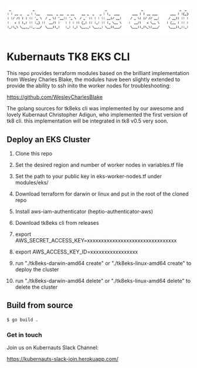 ![Alt text](./tk8eks-cli.png?raw=true "TK8 EKS CLI")
# Kubernauts TK8 EKS CLI

This repo provides terraform modules based on the brilliant implementation from Wesley Charles Blake, the modules have been slightly extended to provide the ability to ssh inito the worker nodes for troubleshooting:

https://github.com/WesleyCharlesBlake

The golang sources for tk8eks cli was implemented by our awesome and lovely Kubernaut Christopher Adigun, who implemented the first version of tk8 cli. this implementation will be integrated in tk8 v0.5 very soon.

## Deploy an EKS Cluster

1. Clone this repo

2. Set the desired region and number of worker nodes in variables.tf file

3. Set the path to your public key in eks-worker-nodes.tf under modules/eks/

4. Download terraform for darwin or linux and put in the root of the cloned repo

5. Install aws-iam-authenticator (heptio-authenticator-aws)

6. Download tk8eks cli from releases  

7. export AWS_SECRET_ACCESS_KEY=xxxxxxxxxxxxxxxxxxxxxxxxxxxxxxxx

8. export AWS_ACCESS_KEY_ID=xxxxxxxxxxxxxxxxx

9. run "./tk8eks-darwin-amd64 create" or "./tk8eks-linux-amd64 create" to deploy the cluster

10. run "./tk8eks-darwin-amd64 delete" or "./tk8eks-linux-amd64 delete" to delete the cluster

## Build from source

```bash
$ go build .
```

### Get in touch

Join us on Kubernauts Slack Channel:

https://kubernauts-slack-join.herokuapp.com/
